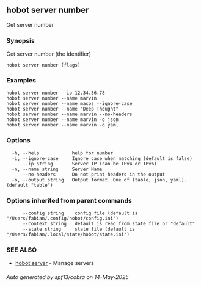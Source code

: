 ## hobot server number

Get server number

### Synopsis

Get server number (the identifier)

```
hobot server number [flags]
```

### Examples

```
hobot server number --ip 12.34.56.78
hobot server number --name marvin
hobot server number --name macos --ignore-case
hobot server number --name "Deep Thought"
hobot server number --name marvin --no-headers
hobot server number --name marvin -o json
hobot server number --name marvin -o yaml
```

### Options

```
  -h, --help            help for number
  -i, --ignore-case     Ignore case when matching (default is false)
      --ip string       Server IP (can be IPv4 or IPv6)
  -n, --name string     Server Name
      --no-headers      Do not print headers in the output
  -o, --output string   Output format. One of (table, json, yaml). (default "table")
```

### Options inherited from parent commands

```
      --config string    config file (default is "/Users/fabian/.config/hobot/config.ini")
      --context string   default is read from state file or "default"
      --state string     state file (default is "/Users/fabian/.local/state/hobot/state.ini")
```

### SEE ALSO

* [hobot server](hobot_server.md)	 - Manage servers

###### Auto generated by spf13/cobra on 14-May-2025
